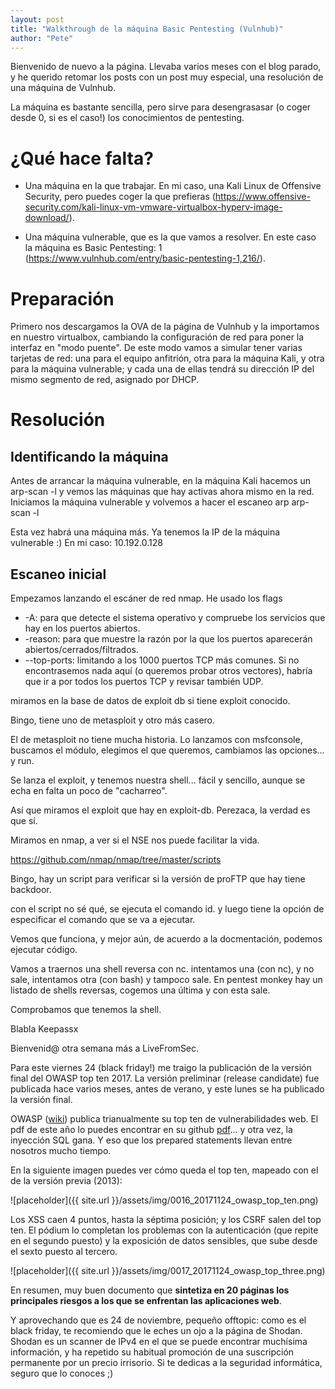 ```yaml
---
layout: post
title: "Walkthrough de la máquina Basic Pentesting (Vulnhub)"
author: "Pete"
---
```


Bienvenido de nuevo a la página. Llevaba varios meses con el blog parado, y he querido retomar los posts con un post muy especial, una resolución de una máquina de Vulnhub.

La máquina es bastante sencilla, pero sirve para desengrasasar (o coger desde 0, si es el caso!) los conocimientos de pentesting.

# ¿Qué hace falta?
* Una máquina en la que trabajar. 
En mi caso, una Kali Linux de Offensive Security, pero puedes coger la que prefieras (https://www.offensive-security.com/kali-linux-vm-vmware-virtualbox-hyperv-image-download/).

* Una máquina vulnerable, que es la que vamos a resolver. 
En este caso la máquina es Basic Pentesting: 1 (https://www.vulnhub.com/entry/basic-pentesting-1,216/).

# Preparación

Primero nos descargamos la OVA de la página de Vulnhub y la importamos en nuestro virtualbox, cambiando la configuración de red para poner la interfaz en "modo puente". De este modo vamos a simular tener varias tarjetas de red: una para el equipo anfitrión, otra para la máquina Kali, y otra para la máquina vulnerable; y cada una de ellas tendrá su dirección IP del mismo segmento de red, asignado por DHCP.

# Resolución

## Identificando la máquina

Antes de arrancar la máquina vulnerable, en la máquina Kali hacemos un 
arp-scan -l 
y vemos las máquinas que hay activas ahora mismo en la red. Iniciamos la máquina vulnerable y volvemos a hacer el escaneo arp
arp-scan -l

Esta vez habrá una máquina más. Ya tenemos la IP de la máquina vulnerable :) En mi caso: 10.192.0.128

## Escaneo inicial

Empezamos lanzando el escáner de red nmap. He usado los flags 

* -A: para que detecte el sistema operativo y compruebe los servicios que hay en los puertos abiertos.
* -reason: para que muestre la razón por la que los puertos aparecerán abiertos/cerrados/filtrados.
* --top-ports: limitando a los 1000 puertos TCP más comunes. Si no encontrasemos nada aquí (o queremos probar otros vectores), habría que ir a por todos los puertos TCP y revisar también UDP.


miramos en la base de datos de exploit db si tiene exploit conocido.

Bingo, tiene uno de metasploit y otro más casero.

El de metasploit no tiene mucha historia. Lo lanzamos con msfconsole, buscamos el módulo, elegimos el que queremos, cambiamos las opciones... y run.

Se lanza el exploit, y tenemos nuestra shell... fácil y sencillo, aunque se echa en falta un poco de "cacharreo".

Así que miramos el exploit que hay en exploit-db. Perezaca, la verdad es que sí.

Miramos en nmap, a ver si el NSE nos puede facilitar la vida.

https://github.com/nmap/nmap/tree/master/scripts

Bingo, hay un script para verificar si la versión de proFTP que hay tiene backdoor.

con el script no sé qué, se ejecuta el comando id. y luego tiene la opción de especificar el comando que se va a ejecutar.

Vemos que funciona, y mejor aún, de acuerdo a la docmentación, podemos ejecutar código.

Vamos a traernos una shell reversa con nc.
intentamos una (con nc), y no sale,
intentamos otra (con bash) y tampoco sale.
En pentest monkey hay un listado de shells reversas, cogemos una última y con esta sale.

Comprobamos que tenemos la shell.



Blabla Keepassx

Bienvenid@ otra semana más a LiveFromSec. 

Para este viernes 24 (black friday!) me traigo la publicación de la versión final del OWASP top ten 2017. La versión preliminar (release candidate) fue publicada hace varios meses, antes de verano, y este lunes se ha publicado la versión final.

OWASP ([wiki](https://es.wikipedia.org/wiki/Open_Web_Application_Security_Project)) publica trianualmente su top ten de vulnerabilidades web. El pdf de este año lo puedes encontrar en su github [pdf](https://github.com/OWASP/Top10/blob/master/2017/OWASP%20Top%2010-2017%20(en).pdf)... y otra vez, la inyección SQL gana. Y eso que los prepared statements llevan entre nosotros mucho tiempo.

En la siguiente imagen puedes ver cómo queda el top ten, mapeado con el de la versión previa (2013):

![placeholder]({{ site.url }}/assets/img/0016_20171124_owasp_top_ten.png)

Los XSS caen 4 puntos, hasta la séptima posición; y los CSRF salen del top ten. El pódium lo completan los problemas con la autenticación (que repite en el segundo puesto) y la exposición de datos sensibles, que sube desde el sexto puesto al tercero.

![placeholder]({{ site.url }}/assets/img/0017_20171124_owasp_top_three.png)

En resumen, muy buen documento que **sintetiza en 20 páginas los principales riesgos a los que se enfrentan las aplicaciones web**.

Y aprovechando que es 24 de noviembre, pequeño offtopic: como es el black friday, te recomiendo que le eches un ojo a la página de Shodan. Shodan es un scanner de IPv4 en el que se puede encontrar muchísima información, y ha repetido su habitual promoción de una suscripción permanente por un precio irrisorio. Si te dedicas a la seguridad informática, seguro que lo conoces ;)
